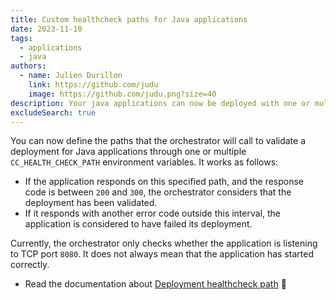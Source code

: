 ```yaml
---
title: Custom healthcheck paths for Java applications
date: 2023-11-10
tags:
  - applications
  - java
authors:
  - name: Julien Durillon
    link: https://github.com/judu
    image: https://github.com/judu.png?size=40
description: Your java applications can now be deployed with one or multiple custom healtchecks
excludeSearch: true
---
```


You can now define the paths that the orchestrator will call to validate a deployment for Java applications through one or multiple `CC_HEALTH_CHECK_PATH` environment variables. It works as follows:

* If the application responds on this specified path, and the response code is between `200` and `300`, the orchestrator considers that the deployment has been validated.
* If it responds with another error code outside this interval, the application is considered to have failed its deployment.

Currently, the orchestrator only checks whether the application is listening to TCP port `8080`. It does not always mean that the application has started correctly.

- Read the documentation about [Deployment healthcheck path](../../doc/develop/healthcheck/) 📖
